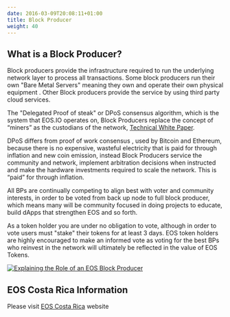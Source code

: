 ```yaml
---
date: 2016-03-09T20:08:11+01:00
title: Block Producer
weight: 40
---
```


## What is a Block Producer?

Block producers provide the infrastructure required to run the underlying network layer to process all transactions. Some block producers run their own "Bare Metal Servers" meaning they own and operate their own physical equipment . Other Block producers provide the service by using third party cloud services.  

The "Delegated Proof of steak" or DPoS consensus algorithm, which is the system that EOS.IO operates on, Block Producers replace the concept of “miners” as the custodians of the network, [Technical White Paper](https://github.com/EOSIO/Documentation/blob/master/TechnicalWhitePaper.md).

DPoS differs from  proof of work  consensus , used by Bitcoin and Ethereum, because there is no expensive, wasteful electricity that is paid for through inflation and new coin emission, instead Block Producers service the community and network, implement arbitration decisions when instructed and make the hardware investments required to scale the network. This is “paid” for through inflation.

All BPs are continually competing to align best with voter and community interests, in order to be voted from back up node to full block producer, which means many will be community focused in doing projects to educate, build dApps that strengthen EOS and so forth.

As a token holder you are under no obligation to vote, although in order to vote users must "stake" their tokens for at least 3 days. EOS token holders are highly encouraged to make an informed vote as voting for the best BPs who reinvest in the network will ultimately be reflected in the value of EOS Tokens.

[![Explaining the Role of an EOS Block Producer](https://img.youtube.com/vi/YLt5uexD9gg/0.jpg)](https://www.youtube.com/watch?v=YLt5uexD9gg)

## EOS Costa Rica Information
Please visit [EOS Costa Rica](eoscostarica.io) website

